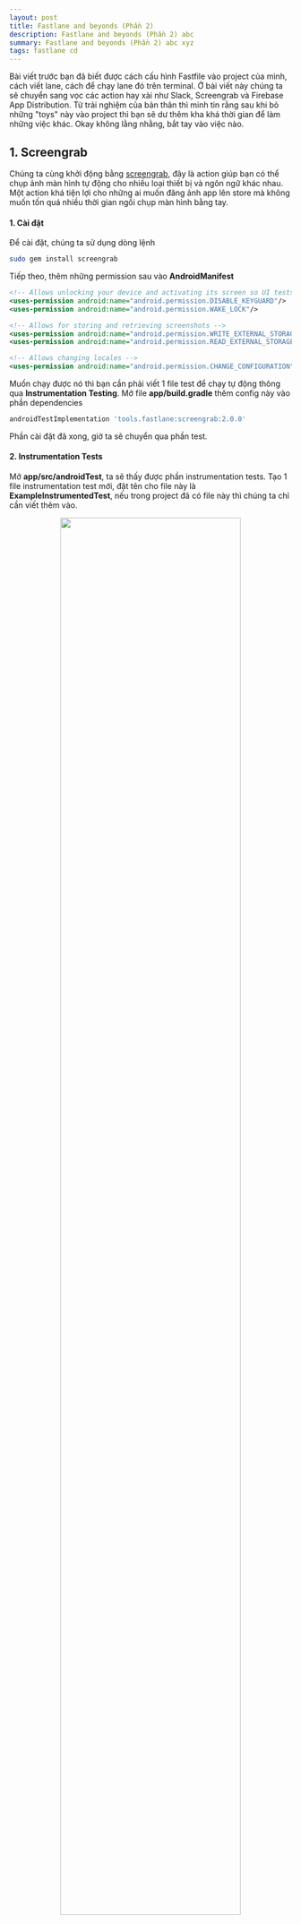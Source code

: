 ```yaml
---
layout: post
title: Fastlane and beyonds (Phần 2)
description: Fastlane and beyonds (Phần 2) abc
summary: Fastlane and beyonds (Phần 2) abc xyz
tags: fastlane cd
--- 
```


Bài viết trước bạn đã biết được cách cấu hình Fastfile vào project của mình, cách viết lane, cách để chạy lane đó trên terminal. Ở bài viết này chúng ta sẽ chuyển sang vọc các action hay xài như Slack, Screengrab và Firebase App Distribution. Từ trải nghiệm của bản thân thì minh tin rằng sau khi bỏ những "toys" này vào project thì bạn sẽ dư thêm kha khá thời gian để làm những việc khác. Okay không lằng nhằng, bắt tay vào việc nào.

## 1. Screengrab

Chúng ta cùng khởi động bằng [screengrab](https://docs.fastlane.tools/actions/screengrab/), đây là action giúp bạn có thể chụp ảnh màn hình tự động cho nhiều loại thiết bị và ngôn ngữ khác nhau. Một action khá tiện lợi cho những ai muốn đăng ảnh app lên store mà không muốn tốn quá nhiều thời gian ngồi chụp màn hình bằng tay.

#### 1. Cài đặt

Để cài đặt, chúng ta sử dụng dòng lệnh

```bash
sudo gem install screengrab
```

Tiếp theo, thêm những permission sau vào **AndroidManifest**

```xml
<!-- Allows unlocking your device and activating its screen so UI tests can succeed -->
<uses-permission android:name="android.permission.DISABLE_KEYGUARD"/>
<uses-permission android:name="android.permission.WAKE_LOCK"/>

<!-- Allows for storing and retrieving screenshots -->
<uses-permission android:name="android.permission.WRITE_EXTERNAL_STORAGE" />
<uses-permission android:name="android.permission.READ_EXTERNAL_STORAGE" />

<!-- Allows changing locales -->
<uses-permission android:name="android.permission.CHANGE_CONFIGURATION" />
```

Muốn chạy được nó thì bạn cần phải viết 1 file test để chạy tự động thông qua **Instrumentation Testing**. Mở file **app/build.gradle** thêm config này vào phần dependencies

```bash
androidTestImplementation 'tools.fastlane:screengrab:2.0.0'
```

Phần cài đặt đã xong, giờ ta sẽ chuyển qua phần test.

#### 2. Instrumentation Tests

Mở **app/src/androidTest**, ta sẽ thấy được phần instrumentation tests. Tạo 1 file instrumentation test mới, đặt tên cho file này là **ExampleInstrumentedTest**, nếu trong project đã có file này thì chúng ta chỉ cần viết thêm vào.

<p align="center" >
  <img src="/images/blog_illustration/instrumented_test.png" width="80%" />
</p>

Thêm đoạn code sau vào file ExampleInstrumentedTest

```kotlin
import androidx.test.espresso.Espresso
import androidx.test.espresso.action.ViewActions
import androidx.test.espresso.assertion.ViewAssertions
import androidx.test.espresso.matcher.ViewMatchers
import androidx.test.rule.ActivityTestRule
import org.junit.Rule
import org.junit.Test
import org.junit.runner.RunWith
import org.junit.runners.JUnit4
import tools.fastlane.screengrab.Screengrab
import tools.fastlane.screengrab.UiAutomatorScreenshotStrategy
import tools.fastlane.screengrab.locale.LocaleTestRule

@RunWith(JUnit4::class)
class ExampleInstrumentedTest {
    // JVMField needed!
    @Rule
    @JvmField
    val localeTestRule = LocaleTestRule()

    @get:Rule
    val activityRule = ActivityTestRule(MainActivity::class.java, false, false)

    @Test
    fun testTakeScreenshot() {
        activityRule.launchActivity(null)

        // 1. Prepares to take a screenshot of the app
        Screengrab.setDefaultScreenshotStrategy(UiAutomatorScreenshotStrategy())
        Espresso.onView(ViewMatchers.withId(R.id.btnAsk))
            .check(ViewAssertions.matches(ViewMatchers.isDisplayed()))

        // 2. Takes a screenshot of the first screen
        Screengrab.screenshot("magic_ball_before_click")

        // 3. Selects the Ask button and triggers a click on it
        Espresso.onView(ViewMatchers.withId(R.id.btnAsk))
            .perform(ViewActions.click())

        // 4. Take another screenshot
        Screengrab.screenshot("magic_ball_after_click")
    }
}
```

Bây giờ mỗi lần bạn build file apk thì folder chứa apk sẽ chia ra làm 2 loại, 1 là file apk thông thường, còn lại là apk test để chạy automation cho UI.

Chạy lệnh này 

```bash
./gradlew assembleDebug assembleAndroidTest
```

Sau khi tiến trình chạy xong thì ta sẽ có được 2 folders chứa apk thông thường và apk test như trong hình

<p align="center" >
  <img src="/images/blog_illustration/assemble_test.png" />
</p>

Khâu chuẩn bị đã hoàn tất, giờ chúng ta sẽ chụp màn hình tự động thông qua fastlane.

#### 3. Screenshot

Khởi tạo Screengrabfile, đây là file lưu toàn bộ config cho screengrab

```bash
bundle exec fastlane screengrab init
```

Ta sẽ config Screengrabfile như sau

```ruby
# Set the path to the Android SDK
android_home('$PATH')

# Starts adb in root mode, giving you elevated permissions to writing to the device
use_adb_root(true)

# Sets the unique package name of your app
app_package_name('com.huypham.fastlaneandbeyond')

# The file path to the app APK and test APK files
app_apk_path('app/build/outputs/apk/debug/app-debug.apk')
tests_apk_path('app/build/outputs/apk/androidTest/debug/app-debug-androidTest.apk')

# Designates the areas where you want to create screenshots
locales(['en-US', 'fr-FR'])

# If set to true, this clears all previously-generated screenshots in your local output directory before creating new ones
clear_previous_screenshots(true)
```

Để mình giải thích chút về đoạn config:

1. Đầu tiên ta sẽ lấy path dẫn đến Android SDK. 
2. Tiếp theo ta config để có thể chạy `adb` từ root mode, điều này cho phép ta có quyền truy cập vào device. 
3. Dẫn package name và đường dẫn đến thư mục chứa apk và apk test như phần trên ta đã chuẩn bị. 
4. Khu vực mà bạn muốn ảnh xuất ra với ngôn ngữ nơi đó, ở đây mình để tiếng Anh và tiếng Pháp.
5. Cuối cùng là thiết lập xóa toàn bộ những ảnh đã chụp ở lần chụp trước.

Chạy test thử trên emulator device, bạn cần phải check `adb` trên máy mình. Chạy lệnh sau để check

```bash
adb devices
```

Nếu không có thì hãy thêm dòng config sau vào file `.zshrc`

```bash
export ANDROID_HOME=/Users/$USER/Library/Android/sdk
export PATH=${PATH}:$ANDROID_HOME/tools:$ANDROID_HOME/platform-tools
```

Giờ ta sẽ lệnh sau để kích hoạt chức năng chụp màn hình tự động của action screengrab

```bash
bundle exec fastlane screengrab
```

Ta sẽ được kết quả như sau 

<p align="center" >
  <img src="/images/blog_illustration/screengrab_result.png" width="70%"/>
</p>


Ta sẽ viết 1 lane để có thể thực hiện build file apk và chụp màn hình tự động

```ruby
desc "Build debug and test APK for screenshots"
lane :build_for_screengrab do
  gradle(
    task: 'clean'
  )
  gradle(
    task: 'assemble',
    build_type: 'Debug'
  )
  gradle(
    task: 'assemble',
    build_type: 'AndroidTest'
  )
end
```

Để chạy lane này thì ta sẽ nối 2 lần chạy fastlane lại như đoạn lệnh sau

```bash
bundle exec fastlane build_for_screengrab && bundle exec fastlane screengrab
```

Okay, vậy là xong action đầu tiên. Tiếp theo chúng ta cùng đến với Slack action, tìm hiểu cách gửi tin nhắn và file apk tự động lên Slack.

## 2. Slack

Với Slack action ta sẽ làm 2 việc đó là gửi tin nhắn và gửi file apk.

#### 1. Slack message

Ta sẽ sử dụng Webhook để gửi tin nhắn lên Slack. Bản chất của Webhook là Slack URL cho phép gửi mọi thứ real-time lên channel của Slack hoặc đến 1 người cụ thể. Để config Webhook ta làm theo hướng dẫn tại [incoming webhook app](https://api.slack.com/messaging/webhooks).

Copy URL vừa được tạo ra, paste nó vào file `.env`. Nếu bạn chưa biết file `.env` để làm gì thì hãy đọc lại [Part 1](https://coder7een.github.io/fastlane-p1-firstlook/) nhé. 

```ruby
# Add SLACK_URL NOTIFICATION
SLACK_MESSAGE_URL="https://hooks.slack.com/services/T00000000/B00000000/XXXXXXXXXXXXXXXXXXXXXXXX"
```

Ta viết lane để chạy action này như sau

```ruby
desc "Notify a message to Slack after run successful"
lane :notify_slack_message do
  ENV["SLACK_URL"]
  
  gradle(task: "clean assembleDebug")
  slack(
    message: "Slack Message Delivered Successfully",
    success: true,
    payload: {
      "Build Date" => Time.new.to_s,
      "Build By" => "huypham"
    }
  )
end
```

Kết quả thu được 

<p align="center" >
  <img src="/images/blog_illustration/slack/slack_message.png" width="60%"/>
</p>

Lane này sẽ thực hiện 2 actions, đầu tiên là gradle action, nó sẽ clean toàn bộ phần thư mục build sau đó thực hiện việc build cho variant debug. Tiếp theo là slack action, nó thực hiện việc hiển thị message ta muốn lên channel Slack đã được gán trước thông qua SLACK_URL.

#### 2. Slack file

Tuy nhiên, muốn share file apk lên Slack thì ta phải tạo một *app* trên Slack. Sử dụng link [https://api.slack.com/apps](https://api.slack.com/apps) này để tạo *app*.

Điền tên app và workspace sử dụng app

<p align="center" >
  <img src="/images/blog_illustration/slack/step_1.png" width="70%"/>
</p>

Chọn *Incoming Webhooks* trong phần Basic Information

<p align="center" >
  <img src="/images/blog_illustration/slack/step_2.png" width="70%"/>
</p>

Active Incoming webhook và nhấn vào `Add New Webhook to Workspace` để tạo ra URL cho app, nhớ chọn channel để app có thể gửi tin nhắn và file apk lên đó

<p align="center" >
  <img src="/images/blog_illustration/slack/step_3.png" width="60%"/>
</p>

Trong phần OAuth & Permission ta lấy **access_token** tại **Bot User OAuth Access Token**, đồng thời cài đặt Scope như trong hình

<p align="center" >
  <img src="/images/blog_illustration/slack/step_4.png" width="60%"/>
</p>

Giờ ta sẽ viết lane để có thể gửi file apk và message lên channel ta đã chọn. Nhưng đầu tiên ta cần config lại file `.env`

```ruby
# Add SLACK_URL & ACCESS_TOKEN
SLACK_URL="https://hooks.slack.com/services/T00000000/B00000000/XXXXXXXXXXXXXXXXXXXXXXXX"
ACCESS_TOKEN="xoxp-1482..."
```

```ruby
desc "Build a Debug APK & deploy to slack"
lane :slack_apk_build do |options|
  gradle(
    task: "assemble",
    build_type: options[:build_type],
    print_command: true
  )
  upload_to_slack
  slack(
    message: ":rocket: *Build #{options[:build_type]} APK Successful!* :rocket:",
    success: true,
    payload: {
      "Build Date" => Time.new.to_s,
      "Build By" => options[:build_type]
    }
  )
end

desc "Upload APK to Slack channel"
private_lane :upload_to_slack do
  file_path = lane_context[SharedValues::GRADLE_APK_OUTPUT_PATH]
  file_name = file_path.gsub(/\/.*\//,"")
  access_token = ENV["ACCESS_TOKEN"]
  channel_name = "your_channel_name"

  sh "echo Uploading " + file_name + " to Slack"
  sh "curl https://slack.com/api/files.upload -F token=\"" + access_token + "\" -F channels=\"" + channel_name + "\" -F title=\"" + file_name + "\" -F filename=\"" + file_name + "\" -F file=@" + file_path
end
```

Trước khi chạy thử lane thì bạn nhớ điền tên channel đã đăng kí vào phần **channel_name**, ok chạy thử nào 

```bash
bundle exec fastlane slack_apk_build build_type:"debug"
```

Kết quả thu được 

<p align="center" >
  <img src="/images/blog_illustration/slack/slack_apk.png" width="60%"/>
</p>

Ở lane trên ta thấy có cú pháp **options** và **private_lane**, để mình giải thích chút về 2 cú pháp này. **private_lane** đây là lane giúp bạn viết những đoạn script có thể reuse nhiều lần, lane này chỉ có thể chạy khi được gọi ở 1 lane không phải private. Còn **options** là cú pháp giúp bạn có thể truyền param vào câu lệnh khi chạy trên command line như ví dụ trên là *build_type:"debug"*. Để hiểu rõ hơn, tham khảo [Passing Parameters](https://docs.fastlane.tools/advanced/lanes/#passing-parameters) và [Private lanes](https://docs.fastlane.tools/advanced/lanes/#private-lanes). 

Okay giờ còn 1 action cuối - Firebase App Distribution là bạn đã có thể ngồi rung đùi nhìn máy làm hết những việc mà trước kia bạn phải ngồi làm tay từng cái.

## 3. Firebase App Distribution

Đây là tool giúp bạn đưa file apk đến cho tester soi bug. Đầu tiên bạn cần phải tạo project Firebase thông qua website này [Firebase website](https://firebase.google.com/). Nhấn vào **Go to console** và tạo một project mới, sau đó **Add Firebase to your Android app**. Bước này bạn chỉ cần làm theo hướng dẫn của Google là có thể hoàn thành. Khi đã hoàn thành những bước trên, vào *General Setting page* kéo xuống phần *Your app* và ghi lại **AppID**, chúng ta sẽ cần nó để config Fastlane.

#### 1. Firebase CLI
 
Khi sử dụng Fastlane để upload file apk lên Firebase App Distribution, nó sẽ phải thông qua Firebase CLI để kết nối với server của Firebase. Tham khảo [CLI](https://firebase.google.com/docs/cli) để cài đặt hoặc update cho đúng với OS bạn đang xài.

Sau khi cài đặt xong, chạy lệnh sau để đăng nhập vào tài khoản Firebase của bạn

```bash
firebase login
```

#### 2. Firebase App Distribution Plugin

Chạy đoạn lệnh sau để cài đặt 

```bash
bundle exec fastlane add_plugin firebase_app_distribution
```

Bạn sẽ thấy được thông báo như sau

<p align="center" >
  <img src="/images/blog_illustration/slack/firebase_plugin.png" width="70%"/>
</p>

Nhấn `y` để hoàn tất cài đặt.

Tiếp theo, bạn hãy set group như trong hình

<p align="center" >
  <img src="/images/blog_illustration/slack/firebase_group.png" width="70%"/>
</p>

Bạn còn nhớ AppID lúc nãy chứ, hãy dán nó vào file `.env` như sau

```ruby
FIREBASE_APP_ID_ANDROID="1:123456789:android:abcd1234"
```

#### 3. Deploy

Chúng ta sẽ viết lane để deploy file apk cho variant debug lên cho những tester ở group vừa set phía trên 

```ruby
desc "Deploy latest debug to Firebase App Distribution"
lane :distribute do
  build_android_app(task: "assembleDebug")

  firebase_app_distribution(
    app: ENV['FIREBASE_APP_ID_ANDROID'],
    groups: "group_1",
    release_notes: Fastlane Release note Debug env
   )
 end
```

Chạy lane nào

```bash
bundle exec fastlane distribute
```

Check lại phần **App Distribution** trên Firebase để tận hưởng thành quả.

Qua part 1 và part 2 chắc hẳn bạn đã có thể dư được thêm chút thời gian để làm được nhiều việc hơn. Ở part 3 mình sẽ hướng dẫn bạn tích hợp CI (**Continuous Integration**) vào để việc tự động hóa được lên 1 tầm cao mới. 

